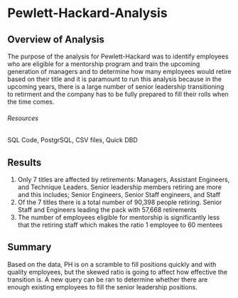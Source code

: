 # Pewlett-Hackard-Analysis
## Overview of Analysis
The purpose of the analysis for Pewlett-Hackard was to identify employees who are eligible for a mentorship program and train the upcoming generation of managers and to determine how many employees would retire based on their title and it is paramount to run this analysis because in the upcoming years, there is a large number of senior leadership transitioning to retirment and the company has to be fully prepared to fill their rolls when the time comes.

###### Resources 
SQL Code, PostgrSQL, CSV files, Quick DBD

## Results
1) Only 7 titles are affected by retirements: Managers, Assistant Engineers, and Technique Leaders. Senior leadership members retiring are more and this includes; Senior Engineers, Senior Staff engineers, and Staff
2) Of the 7 titles there is a total number of 90,398 people retiring. Senior Staff and Engineers leading the pack with 57,668 retirements
3) The number of employees eligible for mentorship is significantly less that the retiring staff which makes the ratio 1 employee to 60 mentees

## Summary
Based on the data, PH is on a scramble to fill positions quickly and with quality employees, but the skewed ratio is going to affect how effective the transition is. A new query can be ran to determine whether there are enough existing employees to fill the senior leadership positions. 
